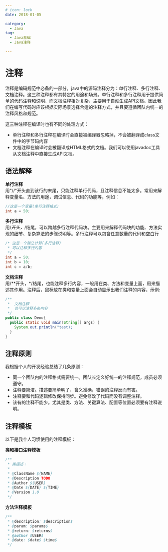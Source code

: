 ```yaml
---
# icon: lock
date: 2018-01-05

category:
  - Java
tag:
  - Java基础
  - Java注释

---
```


# 注释
注释是编码规范中必备的一部分，java中的源码注释分为：单行注释、多行注释、文档注释。这三种注释都有其特定的用途和场景。单行注释和多行注释用于提供简单的代码注释和说明，而文档注释相对复杂，主要用于自动生成API文档。因此我们在编写代码时应该根据实际场景选择合适的注释方式，并且要遵循团队内统一的注释风格和规范。

这三种注释在编译时也有不同的处理方式：
  - 单行注释和多行注释在编译时会直接被编译器忽略掉，不会被翻译成class文件中的字节码内容
  - 文档注释在编译时会被翻译成HTML格式的文档。我们可以使用javadoc工具从文档注释中直接生成API文档。

## 语法解释

**单行注释**  
用"//"开头直到该行的末尾，只能注释单行代码，且注释信息不能太多。常用来解释变量名、方法的用途，调试信息、代码的功能等，例如：

```java
//这是一个变量(单行注释格式)
int a = 50;
```

**多行注释**  
用/*开头，*/结尾，可以跨越多行注释代码块。主要用来解释代码块的功能、方法实现的细节、复杂算法的步骤说明等。多行注释可以包含任意数量的代码和空白行

```java
/* 这是一个除法计算(多行注释)
 * 可以注释多行内容
 */ 
int a = 50;
int b = 10;
int c = a/b;
```
**文档注释**  
用/**开头，*/结尾，也能注释多行内容，一般用在类、方法和变量上面，用来描述其作用。注释后，鼠标放在类和变量上面会自动显示出我们注释的内容，示例:
```java
/**
 *  文档注释
 *  也可以注释多条内容
 */
public class Demo{
  public static void main(String[] args) {
    System.out.println("test);
  }
}
```

## 注释原则

我根据个人的开发经验总结了几条原则：
- 同一个团队内的注释格式需要统一。团队长定义好统一的注释规范，成员必须遵守。
- 注释要简洁。描述要简单明了、含义准确，错误的注释反而有害。
- 注释要和代码逻辑修改保持同步。避免修改了代码而没有调整注释。
- 该有的注释不能少。尤其是类、方法、关键算法、配置等位置必须要有注释说明。

## 注释模板
以下是我个人习惯使用的注释模板：

**类和接口注释模板**
```java
/**
 * 类描述：
 * 
 * @ClassName ${NAME}
 * @Description TODO   
 * @Author ${USER}
 * @Date ${DATE} ${TIME}
 * @Version 1.0
 */
```

**方法注释模板**
```java
/** 
 * @description: $description$ 
 * @param: $params$ 
 * @return: $returns$ 
 * @author $USER$
 * @date: $date$ $time$
 */
```


